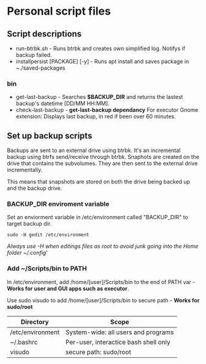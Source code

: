 # Personal script files

## Script descriptions

- run-btrbk.sh - Runs btrbk and creates own simplified log. Notifys if backup failed.
- installpersist [PACKAGE] [-y] - Runs apt install and saves package in ~./saved-packages

### bin

- get-last-backup - Searches **$BACKUP_DIR** and returns the lastest backup's datetime [DD/MM HH:MM].
- check-last-backup - **get-last-backup dependancy** For executor Gnome extension: Displays last backup, in red if been over 60 minutes. 

## Set up backup scripts

Backups are sent to an external drive using btrbk. It's an incremental backup using btrfs send/receive through btrbk.
Snaphots are created on the drive that contains the subvolumes. They are then sent to the external drive incrementally.

This means that snapshots are stored on both the drive being backed up and the backup drive.

### BACKUP_DIR enviroment variable

Set an enviorment variable in /etc/environment called "BACKUP_DIR" to target backup dir.

```sudo -H gedit /etc/environment```

_Always use -H when editings files as root to avoid junk going into the Home folder ~/.config_'

### Add ~/Scripts/bin to PATH

In /etc/environment, add /home/[user]/Scripts/bin to the end of PATH var - **Works for user and GUI apps such as executor**.

Use sudo visudo to add /home/[user]/Scripts/bin to secure path - **Works for sudo/root** 

| Directory | Scope |
| --------- | ----- |
| /etc/environment | System-wide: all users and programs |
| ~/.bashrc | Per-user, interactice bash shell only |
| visudo | secure path: sudo/root |